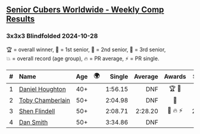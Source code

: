 <style>table {white-space: nowrap;}</style>
<link rel="stylesheet" type="text/css" href="/scw-comp/css/flags.css" />

## [Senior Cubers Worldwide - Weekly Comp Results](/scw-comp/results/)
### 3x3x3 Blindfolded 2024-10-28

<span style="white-space: nowrap;">🏆 = overall winner</span>, <span style="white-space: nowrap;">🥇 = 1st senior</span>, <span style="white-space: nowrap;">🥈 = 2nd senior</span>, <span style="white-space: nowrap;">🥉 = 3rd senior</span>, <span style="white-space: nowrap;">💥 = overall record (age group)</span>, <span style="white-space: nowrap;">🔥 = PR average</span>, <span style="white-space: nowrap;">⚡ = PR single</span>.

| # | Name | Age | 🌍 | Single | Average | Awards | Solve 1 | Solve 2 | Solve 3 | Video |
| :--: | :-- | :--: | :--: | --: | --: | :--: | --: | --: | --: | :-- |
| 1 | [Daniel Houghton](../../persons/daniel_houghton/333bf.md) | 40+ | <i class="flag flag-CH" /> | 1:56.15 | DNF | 🏆 🥇 | DNF | 1:56.15 | 2:32.14 | [Desktop](https://www.facebook.com/events/955936316357414/permalink/959024039381975) / [Mobile](https://m.facebook.com/events/955936316357414?view=permalink&id=959024039381975) |
| 2 | [Toby Chamberlain](../../persons/toby_chamberlain/333bf.md) | 50+ | <i class="flag flag-AU" /> | 2:04.98 | DNF | 🥈 | DNF | 2:20.66 | 2:04.98 | [Desktop](https://www.facebook.com/events/955936316357414/permalink/963648545586191) / [Mobile](https://m.facebook.com/events/955936316357414?view=permalink&id=963648545586191) |
| 3 | [Shen Flindell](../../persons/shen_flindell/333bf.md) | 50+ | <i class="flag flag-AU" /> | 2:08.71 | 2:28.20 | 🥉 🔥 ⚡ | 2:08.71 | 2:29.57 | 2:46.31 | [Desktop](https://www.facebook.com/745394767/videos/1596125394309108) / [Mobile](https://m.facebook.com/745394767/videos/1596125394309108) |
| 4 | [Dan Smith](../../persons/dan_smith/333bf.md) | 50+ | <i class="flag flag-US" /> | 3:34.86 | DNF |  | DNF | 3:34.86 | 3:48.04 | [Desktop](https://www.facebook.com/events/955936316357414/permalink/960924039191975) / [Mobile](https://m.facebook.com/events/955936316357414?view=permalink&id=960924039191975) |

<!-- Global site tag (gtag.js) - Google Analytics -->
<script async src="https://www.googletagmanager.com/gtag/js?id=UA-86348435-3"></script>
<script>window.dataLayer = window.dataLayer || []; function gtag() {dataLayer.push(arguments);} gtag('js', new Date()); gtag('config', 'UA-86348435-3');</script>
